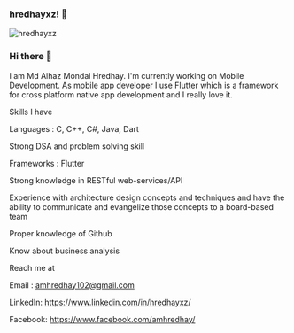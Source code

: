 ### hredhayxz! 👋 
<img src="https://komarev.com/ghpvc/?username=hredhayxz&label=Views&color=a4c639&style=plastic" alt="hredhayxz" />



### Hi there 👋

I am Md Alhaz Mondal Hredhay. I'm currently working on Mobile Development. As mobile app developer I use Flutter which is a framework for cross platform native app development and I really love it.

Skills I have

Languages : C, C++, C#, Java, Dart

Strong DSA and problem solving skill

Frameworks : Flutter

Strong knowledge in RESTful web-services/API

Experience with architecture design concepts and techniques and have the ability to communicate and evangelize those concepts to a board-based team

Proper knowledge of Github

Know about business analysis


Reach me at

Email : amhredhay102@gmail.com

LinkedIn: https://www.linkedin.com/in/hredhayxz/

Facebook: https://www.facebook.com/amhredhay/

<!--
**hredhayxz/hredhayxz** is a ✨ _special_ ✨ repository because its `README.md` (this file) appears on your GitHub profile.

Here are some ideas to get you started:

- 🔭 I’m currently working on ...
- 🌱 I’m currently learning ...
- 👯 I’m looking to collaborate on ...
- 🤔 I’m looking for help with ...
- 💬 Ask me about ...
- 📫 How to reach me: ...
- 😄 Pronouns: ...
- ⚡ Fun fact: ...
-->

